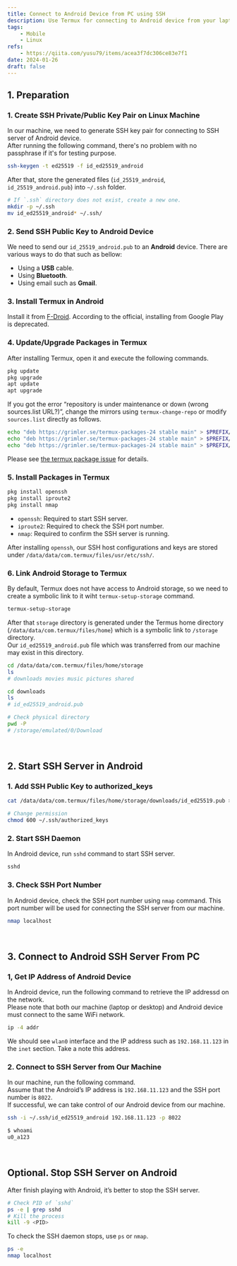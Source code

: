 ```yaml
---
title: Connect to Android Device from PC using SSH
description: Use Termux for connecting to Android device from your laptop or desktop.
tags:
    - Mobile
    - Linux
refs:
    - https://qiita.com/yusu79/items/acea3f7dc306ce83e7f1
date: 2024-01-26
draft: false
---
```


## 1. Preparation

### 1. Create SSH Private/Public Key Pair on Linux Machine

In our machine, we need to generate SSH key pair for connecting to SSH server of Android device.  
After running the following command, there's no problem with no passphrase if it's for testing purpose.

```bash
ssh-keygen -t ed25519 -f id_ed25519_android
```

After that, store the generated files (`id_25519_android`, `id_25519_android.pub`) into `~/.ssh` folder. 

```bash
# If `.ssh` directory does not exist, create a new one.
mkdir -p ~/.ssh
mv id_ed25519_android* ~/.ssh/
```

### 2. Send SSH Public Key to Android Device

We need to send our `id_25519_android.pub` to an **Android** device. There are various ways to do that such as bellow:

- Using a **USB** cable.
- Using **Bluetooth**.
- Using email such as **Gmail**.

### 3. Install Termux in Android

Install it from [F-Droid](https://f-droid.org/en/packages/com.termux/). According to the official, installing from Google Play is deprecated.

### 4. Update/Upgrade Packages in Termux

After installing Termux, open it and execute the following commands.

```bash
pkg update
pkg upgrade
apt update
apt upgrade
```

If you got the error “repository is under maintenance or down (wrong sources.list URL?)”, change the mirrors using `termux-change-repo` or modify `sources.list` directly as follows.  

```bash
echo "deb https://grimler.se/termux-packages-24 stable main" > $PREFIX/etc/apt/sources.list
echo "deb https://grimler.se/termux-packages-24 stable main" > $PREFIX/etc/apt/sources.list.d/game.list
echo "deb https://grimler.se/termux-packages-24 stable main" > $PREFIX/etc/apt/sources.list.d/science.list
```

Please see [the termux package issue](https://github.com/termux/termux-packages/issues/6726) for details.

### 5. Install Packages in Termux

```bash
pkg install openssh
pkg install iproute2
pkg install nmap
```

- `openssh`: Required to start SSH server.
- `iproute2`: Required to check the SSH port number.
- `nmap`: Required to confirm the SSH server is running.

After installing `openssh`, our SSH host configurations and keys are stored under `/data/data/com.termux/files/usr/etc/ssh/`.

### 6. Link Android Storage to Termux

By default, Termux does not have access to Android storage, so we need to create a symbolic link to it wiht `termux-setup-storage` command.

```bash
termux-setup-storage
```

After that `storage` directory is generated under the Termus home directory (`/data/data/com.termux/files/home`) which is a symbolic link to `/storage` directory.  
Our `id_ed25519_android.pub` file which was transferred from our machine may exist in this directory.

```bash
cd /data/data/com.termux/files/home/storage
ls
# downloads movies music pictures shared

cd downloads
ls
# id_ed25519_android.pub

# Check physical directory
pwd -P
# /storage/emulated/0/Download
```

<br />

## 2. Start SSH Server in Android

### 1. Add SSH Public Key to authorized_keys

```bash
cat /data/data/com.termux/files/home/storage/downloads/id_ed25519.pub >> ~/.ssh/authorized_keys

# Change permission
chmod 600 ~/.ssh/authorized_keys
```

### 2. Start SSH Daemon

In Android device, run `sshd` command to start SSH server.

```bash
sshd
```

### 3. Check SSH Port Number

In Android device, check the SSH port number using `nmap` command.  This port number will be used for connecting the SSH server from our machine.

```bash
nmap localhost
```

<br />

## 3. Connect to Android SSH Server From PC

### 1, Get IP Address of Android Device

In Android device, run the following command to retrieve the IP addressd on the network.  
Please note that both our machine (laptop or desktop) and Android device must connect to the same WiFi network.

```bash
ip -4 addr
```

We should see `wlan0` interface and the IP address such as `192.168.11.123` in the `inet` section. Take a note this address.

### 2. Connect to SSH Server from Our Machine

In our machine, run the following command.  
Assume that the Android’s IP address is `192.168.11.123` and the SSH port number is `8022`.  
If successful, we can take control of our Android device from our machine.

```bash
ssh -i ~/.ssh/id_ed25519_android 192.168.11.123 -p 8022

$ whoami
u0_a123
```

<br />

## Optional. Stop SSH Server on Android

After finish playing with Android, it’s better to stop the SSH server.

```bash
# Check PID of `sshd`
ps -e | grep sshd
# Kill the process
kill -9 <PID>
```

To check the SSH daemon stops, use `ps` or `nmap`.

```bash
ps -e
nmap localhost
```